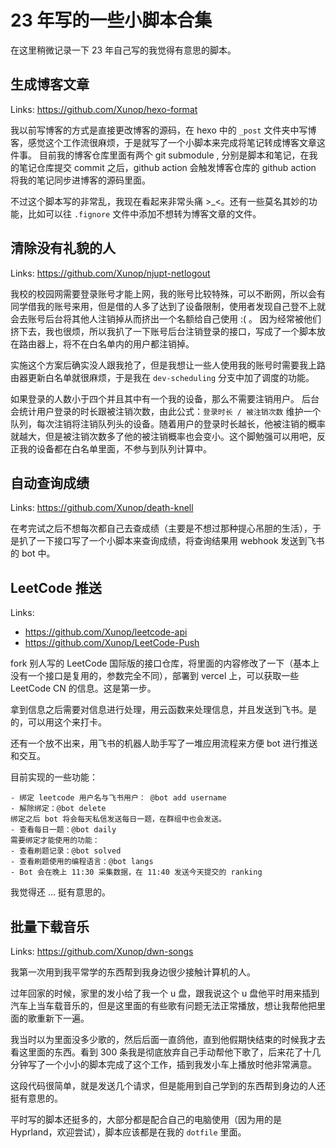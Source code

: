 # 23 年写的一些小脚本合集

在这里稍微记录一下 23 年自己写的我觉得有意思的脚本。

## 生成博客文章

Links: https://github.com/Xunop/hexo-format

我以前写博客的方式是直接更改博客的源码，在 hexo 中的 `_post` 文件夹中写博客，感觉这个工作流很麻烦，于是就写了一个小脚本来完成将笔记转成博客文章这件事。
目前我的博客仓库里面有两个 git submodule , 分别是脚本和笔记，在我的笔记仓库提交 commit 之后，github action 会触发博客仓库的 github action 将我的笔记同步进博客的源码里面。

不过这个脚本写的非常乱，我现在看起来非常头痛 >_<。还有一些莫名其妙的功能，比如可以往 `.fignore` 文件中添加不想转为博客文章的文件。

## 清除没有礼貌的人 

Links: https://github.com/Xunop/njupt-netlogout

我校的校园网需要登录账号才能上网，我的账号比较特殊，可以不断网，所以会有同学借我的账号来用，但是借的人多了达到了设备限制，使用者发现自己登不上就会去账号后台将其他人注销掉从而挤出一个名额给自己使用 :( 。
因为经常被他们挤下去，我也很烦，所以我扒了一下账号后台注销登录的接口，写成了一个脚本放在路由器上，将不在白名单内的用户都注销掉。

实施这个方案后确实没人跟我抢了，但是我想让一些人使用我的账号时需要我上路由器更新白名单就很麻烦，于是我在 `dev-scheduling` 分支中加了调度的功能。

如果登录的人数小于四个并且其中有一个我的设备，那么不需要注销用户。
后台会统计用户登录的时长跟被注销次数，由此公式：`登录时长 / 被注销次数` 维护一个队列，每次注销将注销队列头的设备。随着用户的登录时长越长，他被注销的概率就越大，但是被注销次数多了他的被注销概率也会变小。这个脚勉强可以用吧，反正我的设备都在白名单里面，不参与到队列计算中。

## 自动查询成绩

Links: https://github.com/Xunop/death-knell

在考完试之后不想每次都自己去查成绩（主要是不想过那种提心吊胆的生活），于是扒了一下接口写了一个小脚本来查询成绩，将查询结果用 webhook 发送到飞书的 bot 中。

## LeetCode 推送

Links: 

- https://github.com/Xunop/leetcode-api
- https://github.com/Xunop/LeetCode-Push

fork 别人写的 LeetCode 国际版的接口仓库，将里面的内容修改了一下（基本上没有一个接口是复用的，参数完全不同），部署到 vercel 上，可以获取一些 LeetCode CN 的信息。这是第一步。

拿到信息之后需要对信息进行处理，用云函数来处理信息，并且发送到飞书。是的，可以用这个来打卡。

还有一个放不出来，用飞书的机器人助手写了一堆应用流程来方便 bot 进行推送和交互。

目前实现的一些功能：

```
- 绑定 leetcode 用户名与飞书用户： @bot add username
- 解除绑定：@bot delete
绑定之后 bot 将会每天私信发送每日一题，在群组中也会发送。
- 查看每日一题：@bot daily
需要绑定才能使用的功能：
- 查看刷题记录：@bot solved
- 查看刷题使用的编程语言：@bot langs
- Bot 会在晚上 11:30 采集数据，在 11:40 发送今天提交的 ranking
```

我觉得还 ... 挺有意思的。

## 批量下载音乐

Links: https://github.com/Xunop/dwn-songs

我第一次用到我平常学的东西帮到我身边很少接触计算机的人。

过年回家的时候，家里的发小给了我一个 u 盘，跟我说这个 u 盘他平时用来插到汽车上当车载音乐的，但是这里面的有些歌有问题无法正常播放，想让我帮他把里面的歌重新下一遍。

我当时以为里面没多少歌的，然后后面一直鸽他，直到他假期快结束的时候我才去看这里面的东西。看到 300 条我是彻底放弃自己手动帮他下歌了，后来花了十几分钟写了一个小小的脚本完成了这个工作，插到我发小车上播放时他非常满意。

这段代码很简单，就是发送几个请求，但是能用到自己学到的东西帮到身边的人还挺有意思的。

平时写的脚本还挺多的，大部分都是配合自己的电脑使用（因为用的是 Hyprland，欢迎尝试），脚本应该都是在我的 `dotfile` 里面。
